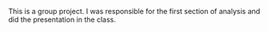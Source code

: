 This is a group project. I was responsible for the first section of analysis and did the presentation in the class. 
